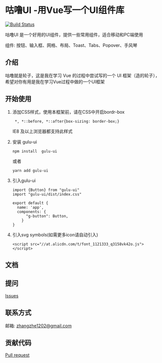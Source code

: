 # 咕噜UI -用Vue写一个UI组件库
[![Build Status](https://travis-ci.org/mamba1202/lunzi.svg?branch=master)](https://travis-ci.org/mamba1202/lunzi)


咕噜UI 是一个好用的UI组件，提供一些常用组件，适合移动和PC端使用


组件: 按钮、输入框、网格、布局、Toast、Tabs、Popover、手风琴
## 介绍
咕噜就是轮子，这是我在学习 Vue 的过程中尝试写的一个 UI 框架（造的轮子），希望对你有用是我在学习Vue过程中做的一个UI框架

## 开始使用
1. 添加CSS样式，使用本框架前，请在CSS中开启bordr-box

    ```
     *, *::before, *::after{box-sizing: border-box;}
    ```
     IE8 及以上浏览器都支持此样式

2. 安装 gulu-ui
    ```
    npm install  gulu-ui
    ```
    或者
    ```
    yarn add gulu-ui
    ```
3. 引入gulu-ui
    ```
    import {Button} from "gulu-ui"
    import "gulu-ui/dist/index.css"

    export default {
      name: 'app',
      components: {
          "g-button": Button,
        }
    }
    ```
4. 引入svg symbols(如需更多icon请自动引入)
    ```
    <script src="//at.alicdn.com/t/font_1121333_q3158vk42o.js"></script>
    ```

## 文档

## 提问
[Issues](https://github.com/mamba1202/gulu-ui/issues)
## 联系方式
邮箱: zhangzhe1202@gmail.com

## 贡献代码
[Pull request](https://github.com/mamba1202/gulu-ui/pulls)

